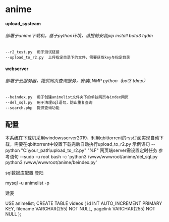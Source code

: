 # anime
#### upload_systeam
###### 部署于anime下载机，基于python环境，请提前安装pip install boto3 tqdm

    --r2_test.py  用于测试链接
    --upload_to_r2.py  上传指定目录下的文件，需要获取key与指定目录
#### webserver
###### 部署于云服务器，提供网页查询服务，安装LNMP python（bot3 tdmp）
    --beindex.py  用于创建animelist文件夹下的单独网页与index网页
    --del_sql.py  用于清理sql语句，防止重复查询
    --search.php  提供查询功能
## 配置 
本系统在下载机采用windowsserver2019，利用qbittorrent的rss订阅实现自动下载，需要在qbittorrent中设置下载完后自动执行upload_to_r2.py 示例语句 
--python "C:\your_path\upload_to_r2.py" "%F"
网页端server需设置定时任务 参考语句 
--sudo -u root bash -c 'python3 /www/wwwroot/anime/del_sql.py python3 /www/wwwroot/anime/beindex.py'

sql数据库配置
登陆

mysql -u animelist -p 

建表

USE animelist;
CREATE TABLE videos (
    id INT AUTO_INCREMENT PRIMARY KEY,
    filename VARCHAR(255) NOT NULL,
    pagelink VARCHAR(255) NOT NULL
);
